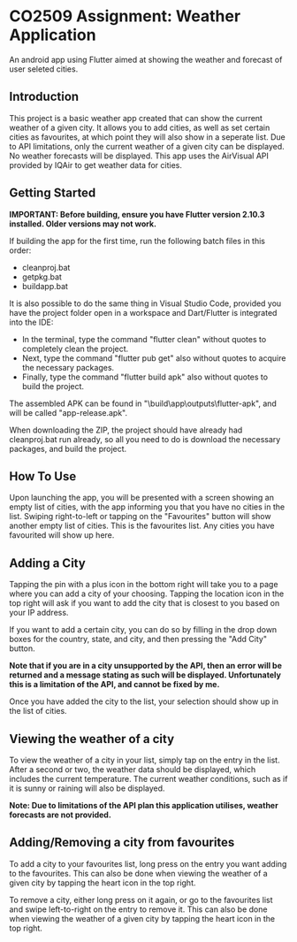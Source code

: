 # CO2509 Assignment: Weather Application

An android app using Flutter aimed at showing the weather and forecast of user seleted cities.

## Introduction

This project is a basic weather app created that can show the current weather of a given city.
It allows you to add cities, as well as set certain cities as favourites, at which point they will also show in a seperate list.
Due to API limitations, only the current weather of a given city can be displayed. No weather forecasts will be displayed.
This app uses the AirVisual API provided by IQAir to get weather data for cities.

## Getting Started

**IMPORTANT: Before building, ensure you have Flutter version 2.10.3 installed. Older versions may not work.**

If building the app for the first time, run the following batch files in this order:

- cleanproj.bat
- getpkg.bat
- buildapp.bat


It is also possible to do the same thing in Visual Studio Code, provided you have the project folder open in a workspace and Dart/Flutter is integrated into the IDE:

- In the terminal, type the command "flutter clean" without quotes to completely clean the project.
- Next, type the command "flutter pub get" also without quotes to acquire the necessary packages.
- Finally, type the command "flutter build apk" also without quotes to build the project.

The assembled APK can be found in "\build\app\outputs\flutter-apk", and will be called "app-release.apk".

When downloading the ZIP, the project should have already had cleanproj.bat run already, so all you need to do is download the necessary
packages, and build the project.


## How To Use

Upon launching the app, you will be presented with a screen showing an empty list of cities, with the app informing you that you have no cities in the list.
Swiping right-to-left or tapping on the "Favourites" button will show another empty list of cities. This is the favourites list. Any cities you have favourited will show up here.

## Adding a City

Tapping the pin with a plus icon in the bottom right will take you to a page where you can add a city of your choosing. 
Tapping the location icon in the top right will ask if you want to add the city that is closest to you based on your IP address.

If you want to add a certain city, you can do so by filling in the drop down boxes for the country, state, and city, and then pressing the "Add City" button.

**Note that if you are in a city unsupported by the API, then an error will be returned and a message stating as such will be displayed. Unfortunately this is a limitation of the API, and cannot be fixed by me.**

Once you have added the city to the list, your selection should show up in the list of cities.

## Viewing the weather of a city

To view the weather of a city in your list, simply tap on the entry in the list. After a second or two, the weather data should be displayed, which includes the current temperature. The current weather conditions, such as if it is sunny or raining will also be displayed.

**Note: Due to limitations of the API plan this application utilises, weather forecasts are not provided.**

## Adding/Removing a city from favourites

To add a city to your favourites list, long press on the entry you want adding to the favourites. This can also be done when viewing the weather of a given city by tapping the heart icon in the top right.

To remove a city, either long press on it again, or go to the favourites list and swipe left-to-right on the entry to remove it. This can also be done when viewing the weather of a given city by tapping the heart icon in the top right.
